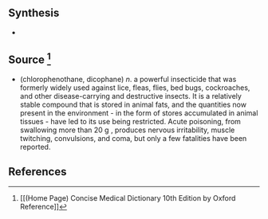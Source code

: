 ## Synthesis
- 
## Source [^1]
- (chlorophenothane, dicophane) $n$. a powerful insecticide that was formerly widely used against lice, fleas, flies, bed bugs, cockroaches, and other disease-carrying and destructive insects. It is a relatively stable compound that is stored in animal fats, and the quantities now present in the environment - in the form of stores accumulated in animal tissues - have led to its use being restricted. Acute poisoning, from swallowing more than 20 g , produces nervous irritability, muscle twitching, convulsions, and coma, but only a few fatalities have been reported.
## References

[^1]: [[(Home Page) Concise Medical Dictionary 10th Edition by Oxford Reference]]